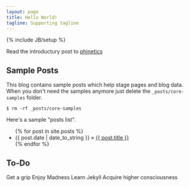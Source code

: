 ```yaml
---
layout: page
title: Hello World!
tagline: Supporting tagline
---
```

{% include JB/setup %}

Read the introductury post to [phinetics](http://localhost:4000/lessons/2015/09/16/phinetics-introduction/)


    
## Sample Posts

This blog contains sample posts which help stage pages and blog data.
When you don't need the samples anymore just delete the `_posts/core-samples` folder.

    $ rm -rf _posts/core-samples

Here's a sample "posts list".

<ul class="posts">
  {% for post in site.posts %}
    <li><span>{{ post.date | date_to_string }}</span> &raquo; <a href="{{ BASE_PATH }}{{ post.url }}">{{ post.title }}</a></li>
  {% endfor %}
</ul>

## To-Do

Get a grip
Enjoy Madness
Learn Jekyll
Acquire higher consciousness


